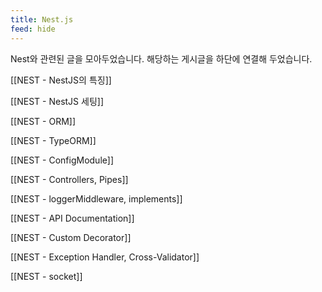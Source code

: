 ```yaml
---
title: Nest.js
feed: hide
---
```


Nest와 관련된 글을 모아두었습니다. 해당하는 게시글을 하단에 연결해 두었습니다.

[[NEST - NestJS의 특징]]

[[NEST - NestJS 세팅]]

[[NEST - ORM]]

[[NEST - TypeORM]]

[[NEST - ConfigModule]]

[[NEST - Controllers, Pipes]]

[[NEST - loggerMiddleware, implements]]

[[NEST - API Documentation]]

[[NEST - Custom Decorator]]

[[NEST - Exception Handler, Cross-Validator]]

[[NEST - socket]]
